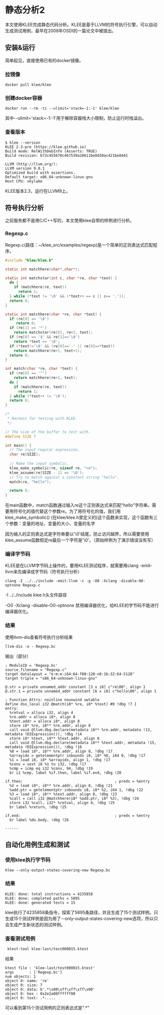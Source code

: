 # 静态分析2
本文使用KLEE完成静态代码分析。KLEE是基于LLVM的符号执行引擎，可以自动生成测试用例，最早在2008年OSDI的一篇论文中被提出。

## 安装&运行
简单起见，直接使用已有的docker镜像。

### 拉镜像
    docker pull klee/klee

### 创建docker容器
    docker run --rm -ti --ulimit='stack=-1:-1' klee/klee

其中--ulimit='stack=-1:-1'用于解除容器栈大小限制，防止运行时栈溢出。

### 查看版本
    $ klee --version
    KLEE 2.3-pre (https://klee.github.io)
    Build mode: RelWithDebInfo (Asserts: TRUE)
    Build revision: b73c455670c467539a28611be8d30ac421be8441

    LLVM (http://llvm.org/):
    LLVM version 9.0.1
    Optimized build with assertions.
    Default target: x86_64-unknown-linux-gnu
    Host CPU: skylake

KLEE版本2.3，运行在LLVM9上。

## 符号执行分析
之前服务都不是用C/C++写的，本文使用klee自带的样例进行分析。

### Regexp.c
Regexp.c(路径：~/klee_src/examples/regexp)是一个简单的正则表达式匹配程序。

```c
#include "klee/klee.h"

static int matchhere(char*,char*);

static int matchstar(int c, char *re, char *text) {
  do {
    if (matchhere(re, text))
      return 1;
  } while (*text != '\0' && (*text++ == c || c== '.'));
  return 0;
}

static int matchhere(char *re, char *text) {
  if (re[0] == '\0')
     return 0;
  if (re[1] == '*')
    return matchstar(re[0], re+2, text);
  if (re[0] == '$' && re[1]=='\0')
    return *text == '\0';
  if (*text!='\0' && (re[0]=='.' || re[0]==*text))
    return matchhere(re+1, text+1);
  return 0;
}

int match(char *re, char *text) {
  if (re[0] == '^')
    return matchhere(re+1, text);
  do {
    if (matchhere(re, text))
      return 1;
  } while (*text++ != '\0');
  return 0;
}

/*
 * Harness for testing with KLEE.
 */

// The size of the buffer to test with.
#define SIZE 7

int main() {
  // The input regular expression.
  char re[SIZE];
  
  // Make the input symbolic. 
  klee_make_symbolic(re, sizeof re, "re");
  klee_assume(re[SIZE - 1] == '\0');
  // Try to match against a constant string "hello".
  match(re, "hello");

  return 0;
}

```
在main函数中，match函数通过输入re这个正则表达式来匹配“hello”字符串。需要用符号化的值代替这个参数re。为了用符号化的值，我们用klee_make_symbolic() (在klee/klee.h里定义的)这个函数来实现，这个函数有三个参数：变量的地址、变量的大小、变量的名字

因为输入的正则表达式是字符串要以'\0'结尾，防止访问越界，所以需要使用klee_assume函数假定re最后一个字符是'\0'。（原始样例为了演示错误没有写）

### 编译字节码
KLEE是在LLVM字节码上操作的，要用KLEE测试程序，就需要用clang -emit-llvm来先编译成字节码（符号执行分析）

    clang -I ../../include -emit-llvm -c -g -O0 -Xclang -disable-O0-optnone Regexp.c

-I ../../include klee.h头文件路径

-O0 -Xclang -disable-O0-optnone 禁用编译器优化，给KLEE的字节码不能进行编译器优化。

### 结果
使用llvm-dis查看符号执行分析结果

    llvm-dis -o - Regexp.bc

输出（部分）

```
; ModuleID = 'Regexp.bc'
source_filename = "Regexp.c"
target datalayout = "e-m:e-i64:64-f80:128-n8:16:32:64-S128"
target triple = "x86_64-unknown-linux-gnu"

@.str = private unnamed_addr constant [3 x i8] c"re\00", align 1
@.str.1 = private unnamed_addr constant [6 x i8] c"hello\00", align 1

; Function Attrs: noinline nounwind uwtable
define dso_local i32 @match(i8* %re, i8* %text) #0 !dbg !7 {
entry:
  %retval = alloca i32, align 4
  %re.addr = alloca i8*, align 8
  %text.addr = alloca i8*, align 8
  store i8* %re, i8** %re.addr, align 8
  call void @llvm.dbg.declare(metadata i8** %re.addr, metadata !13, metadata !DIExpression()), !dbg !14
  store i8* %text, i8** %text.addr, align 8
  call void @llvm.dbg.declare(metadata i8** %text.addr, metadata !15, metadata !DIExpression()), !dbg !16
  %0 = load i8*, i8** %re.addr, align 8, !dbg !17
  %arrayidx = getelementptr inbounds i8, i8* %0, i64 0, !dbg !17
  %1 = load i8, i8* %arrayidx, align 1, !dbg !17
  %conv = sext i8 %1 to i32, !dbg !17
  %cmp = icmp eq i32 %conv, 94, !dbg !19
  br i1 %cmp, label %if.then, label %if.end, !dbg !20

if.then:                                          ; preds = %entry
  %2 = load i8*, i8** %re.addr, align 8, !dbg !21
  %add.ptr = getelementptr inbounds i8, i8* %2, i64 1, !dbg !22
  %3 = load i8*, i8** %text.addr, align 8, !dbg !23
  %call = call i32 @matchhere(i8* %add.ptr, i8* %3), !dbg !24
  store i32 %call, i32* %retval, align 4, !dbg !25
  br label %return, !dbg !25

if.end:                                           ; preds = %entry
  br label %do.body, !dbg !26

······
```

## 自动化用例生成和测试

### 使用klee执行字节码
    klee --only-output-states-covering-new Regexp.bc

### 结果
    KLEE: done: total instructions = 4235858
    KLEE: done: completed paths = 5895
    KLEE: done: generated tests = 15

klee执行了4235858条指令，探索了5895条路径，并且生成了15个测试样例。只生成15个测试样例是因为用了--only-output-states-covering-new选项，所以只会生成产生新状态的测试样例。

### 查看测试用例
     ktest-tool klee-last/test000015.ktest

结果

    ktest file : 'klee-last/test000015.ktest'
    args       : ['Regexp.bc']
    num objects: 1
    object 0: name: 're'
    object 0: size: 7
    object 0: data: b'.*\x00\xff\xff\xff\x00'
    object 0: hex : 0x2e2a00ffffff00
    object 0: text: .*.....


可以看到第15个测试用例的正则表达式是".*"